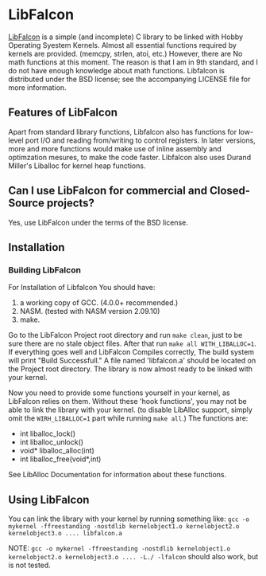 # LibFalcon

[LibFalcon](https://github.com/warmachine2002/LibFalcon) is a simple (and incomplete) C library to be linked with Hobby Operating Syestem Kernels. Almost all essential functions required by kernels are provided. (memcpy, strlen, atoi, etc.) However, there are No math functions at this moment. The reason is that I am in 9th standard, and I do not have enough knowledge about math functions. Libfalcon is distributed under the BSD license; see the accompanying LICENSE file for more information.

## Features of LibFalcon

Apart from standard library functions, Libfalcon also has functions for low-level port I/O and reading from/writing to control registers. In later versions, more and more functions would make use of inline assembly and optimzation mesures, to make the code faster. Libfalcon also uses Durand Miller's Liballoc for kernel heap functions.

## Can I use LibFalcon for commercial and Closed-Source projects?

Yes, use LibFalcon under the terms of the BSD license.

## Installation

### Building LibFalcon

For Installation of Libfalcon You should have:
1. a working copy of GCC. (4.0.0+ recommended.)
2. NASM. (tested with NASM version 2.09.10)
3. make.

Go to the LibFalcon Project root directory and run `make clean`, just to be sure there are no stale object files. After that run `make all WITH_LIBALLOC=1`. If everything goes well and LibFalcon Compiles correctly, The build system will print "Build Successfull." A file named 'libfalcon.a' should be located on the Project root directory. The library is now almost ready to be linked with your kernel.

Now you need to provide some functions yourself in your kernel, as LibFalcon relies on them. Without these 'hook functions', you may not be able to link the library with your kernel. (to disable LibAlloc support, simply omit the `WIRH_LIBALLOC=1` part while running `make all`.) The functions are:

  + int liballoc_lock()
  + int liballoc_unlock()
  + void* liballoc_alloc(int)
  + int liballoc_free(void*,int)

See LibAlloc Documentation for information about these functions.

## Using LibFalcon

You can link the library with your kernel by running something like:
      `gcc -o mykernel -ffreestanding -nostdlib kernelobject1.o kernelobject2.o kernelobject3.o .... libfalcon.a`

NOTE: `gcc -o mykernel -ffreestanding -nostdlib kernelobject1.o kernelobject2.o kernelobject3.o .... -L./ -lfalcon` should also work, but is not tested.
